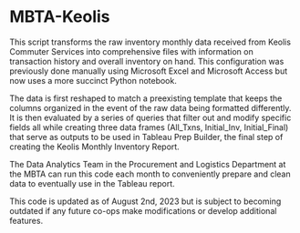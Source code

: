 # MBTA-Keolis

This script transforms the raw inventory monthly data received from Keolis Commuter Services into comprehensive files with information on transaction history and overall inventory on hand. This configuration was previously done manually using Microsoft Excel and Microsoft Access but now uses a more succinct Python notebook.

The data is first reshaped to match a preexisting template that keeps the columns organized in the event of the raw data being formatted differently. It is then evaluated by a series of queries that filter out and modify specific fields all while creating three data frames (All_Txns, Initial_Inv, Initial_Final) that serve as outputs to be used in Tableau Prep Builder, the final step of creating the Keolis Monthly Inventory Report.

The Data Analytics Team in the Procurement and Logistics Department at the MBTA can run this code each month to conveniently prepare and clean data to eventually use in the Tableau report. 

This code is updated as of August 2nd, 2023 but is subject to becoming outdated if any future co-ops make modifications or develop additional features.
